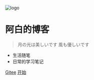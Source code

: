 <!-- 封面 -->
![logo](/public/facvio.svg)

# 阿白的博客

>  月の光は美しいです 風も優しいです
* 生活随笔
* 日常的学习笔记

[Gitee](https://gitee.com/yoey)
[开始](readme.md)

